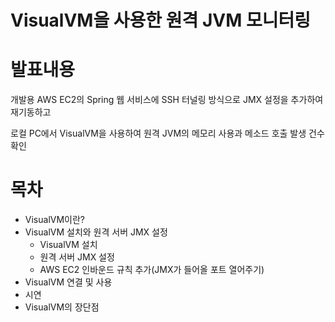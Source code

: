 # VisualVM을 사용한 원격 JVM 모니터링

# 발표내용

개발용 AWS EC2의 Spring 웹 서비스에 SSH 터널링 방식으로 JMX 설정을 추가하여 재기동하고

로컬 PC에서 VisualVM을 사용하여 원격 JVM의 메모리 사용과 메소드 호출 발생 건수 확인

# 목차

- VisualVM이란?
- VisualVM 설치와 원격 서버 JMX 설정
    - VisualVM 설치
    - 원격 서버 JMX 설정
    - AWS EC2 인바운드 규칙 추가(JMX가 들어올 포트 열어주기)
- VisualVM 연결 및 사용
- 시연
- VisualVM의 장단점
